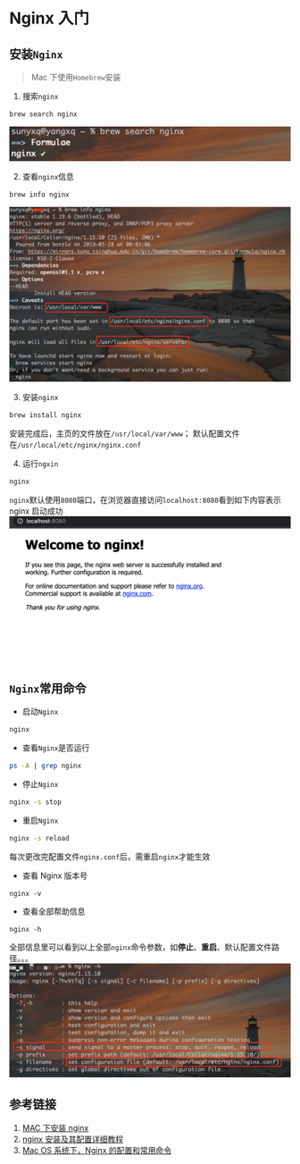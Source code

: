# Nginx 入门

## 安装`Nginx`

> Mac 下使用`Homebrew`安装

1. 搜索`nginx`

```sh
brew search nginx
```

![search nginx](./images/search_nginx.png)

2. 查看`nginx`信息

```sh
brew info nginx
```

![info nginx](./images/info_nginx.png)

3. 安装`nginx`

```sh
brew install nginx
```

安装完成后，主页的文件放在`/usr/local/var/www`；
默认配置文件在`/usr/local/etc/nginx/nginx.conf`

4. 运行`ngxin`

```sh
nginx
```

`nginx`默认使用`8080`端口，在浏览器直接访问`localhost:8080`看到如下内容表示 nginx 启动成功
![start nginx](./images/start_nginx.png)

## `Nginx`常用命令

- 启动`Nginx`

```sh
nginx
```

- 查看`Nginx`是否运行

```sh
ps -A | grep nginx
```

- 停止`Nginx`

```sh
nginx -s stop
```

- 重启`Nginx`

```sh
nginx -s reload
```

每次更改完配置文件`nginx.conf`后，需重启`nginx`才能生效

- 查看 Nginx 版本号

```
nginx -v
```

- 查看全部帮助信息

```
nginx -h
```

全部信息里可以看到以上全部`nginx`命令参数，如**停止**、**重启**、默认配置文件路径。。。
![nginx help](./images/nginx_help.png)

## 参考链接

1. [MAC 下安装 nginx](https://segmentfault.com/a/1190000016020328)
2. [nginx 安装及其配置详细教程](https://zhuanlan.zhihu.com/p/83890573)
3. [Mac OS 系统下，Nginx 的配置和常用命令](https://www.jianshu.com/p/05900b778395)
